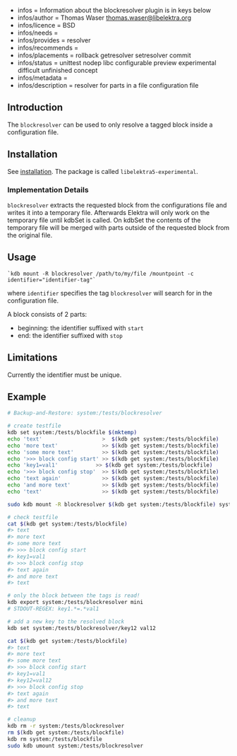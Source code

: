 - infos = Information about the blockresolver plugin is in keys below
- infos/author = Thomas Waser <thomas.waser@libelektra.org>
- infos/licence = BSD
- infos/needs =
- infos/provides = resolver
- infos/recommends =
- infos/placements = rollback getresolver setresolver commit
- infos/status = unittest nodep libc configurable preview experimental difficult unfinished concept
- infos/metadata =
- infos/description = resolver for parts in a file configuration file

## Introduction

The `blockresolver` can be used to only resolve a tagged block inside a configuration file.

## Installation

See [installation](/doc/INSTALL.md).
The package is called `libelektra5-experimental`.

### Implementation Details

`blockresolver` extracts the requested block from the configurations file and writes it into a temporary file. Afterwards Elektra will only work on the temporary file until kdbSet is called. On kdbSet the contents of the temporary file will be merged with parts outside of the requested block from the original file.

## Usage

    `kdb mount -R blockresolver /path/to/my/file /mountpoint -c identifier="identifier-tag"`

where `identifier` specifies the tag `blockresolver` will search for in the configuration file.

A block consists of 2 parts:

- beginning: the identifier suffixed with `start`
- end: the identifier suffixed with `stop`

## Limitations

Currently the identifier must be unique.

## Example

```sh
# Backup-and-Restore: system:/tests/blockresolver

# create testfile
kdb set system:/tests/blockfile $(mktemp)
echo 'text'                   >  $(kdb get system:/tests/blockfile)
echo 'more text'              >> $(kdb get system:/tests/blockfile)
echo 'some more text'         >> $(kdb get system:/tests/blockfile)
echo '>>> block config start' >> $(kdb get system:/tests/blockfile)
echo 'key1=val1'            >> $(kdb get system:/tests/blockfile)
echo '>>> block config stop'  >> $(kdb get system:/tests/blockfile)
echo 'text again'             >> $(kdb get system:/tests/blockfile)
echo 'and more text'          >> $(kdb get system:/tests/blockfile)
echo 'text'                   >> $(kdb get system:/tests/blockfile)

sudo kdb mount -R blockresolver $(kdb get system:/tests/blockfile) system:/tests/blockresolver -c identifier=">>> block config" mini

# check testfile
cat $(kdb get system:/tests/blockfile)
#> text
#> more text
#> some more text
#> >>> block config start
#> key1=val1
#> >>> block config stop
#> text again
#> and more text
#> text

# only the block between the tags is read!
kdb export system:/tests/blockresolver mini
# STDOUT-REGEX: key1.*=.*val1

# add a new key to the resolved block
kdb set system:/tests/blockresolver/key12 val12

cat $(kdb get system:/tests/blockfile)
#> text
#> more text
#> some more text
#> >>> block config start
#> key1=val1
#> key12=val12
#> >>> block config stop
#> text again
#> and more text
#> text

# cleanup
kdb rm -r system:/tests/blockresolver
rm $(kdb get system:/tests/blockfile)
kdb rm system:/tests/blockfile
sudo kdb umount system:/tests/blockresolver
```
